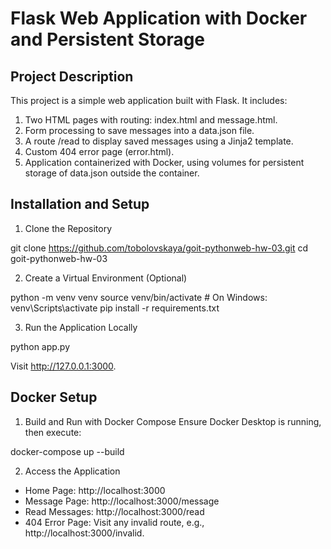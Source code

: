 # Flask Web Application with Docker and Persistent Storage
## Project Description
This project is a simple web application built with Flask. It includes:

1. Two HTML pages with routing: index.html and message.html.
2. Form processing to save messages into a data.json file.
3. A route /read to display saved messages using a Jinja2 template.
3. Custom 404 error page (error.html).
4. Application containerized with Docker, using volumes for persistent storage of data.json outside the container.

## Installation and Setup
1. Clone the Repository

git clone https://github.com/tobolovskaya/goit-pythonweb-hw-03.git
cd goit-pythonweb-hw-03

2. Create a Virtual Environment (Optional)

python -m venv venv
source venv/bin/activate  # On Windows: venv\Scripts\activate
pip install -r requirements.txt

3. Run the Application Locally

python app.py

Visit http://127.0.0.1:3000.

## Docker Setup
1. Build and Run with Docker Compose
Ensure Docker Desktop is running, then execute:

docker-compose up --build

2. Access the Application
* Home Page: http://localhost:3000
* Message Page: http://localhost:3000/message
* Read Messages: http://localhost:3000/read
* 404 Error Page: Visit any invalid route, e.g., http://localhost:3000/invalid.
